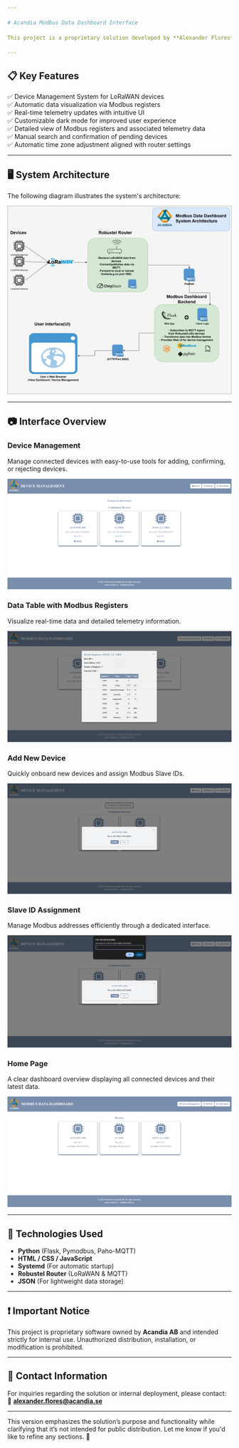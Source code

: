 ```yaml
---

# Acandia Modbus Data Dashboard Interface

This project is a proprietary solution developed by **Alexander Flores** to **Acandia AB** for internal use. The Modbus Data Dashboard is designed to provide a comprehensive interface for monitoring and managing LoRaWAN-based devices connected to a Robustel router. The solution visualizes telemetry data, manages devices, and presents detailed register information through an intuitive web interface.

---
```


## 📋 Key Features

✅ Device Management System for LoRaWAN devices  
✅ Automatic data visualization via Modbus registers  
✅ Real-time telemetry updates with intuitive UI  
✅ Customizable dark mode for improved user experience  
✅ Detailed view of Modbus registers and associated telemetry data  
✅ Manual search and confirmation of pending devices  
✅ Automatic time zone adjustment aligned with router settings  

---

## 🖥️ System Architecture

The following diagram illustrates the system's architecture:

![System Architecture](diagram.png)

---

## 📷 Interface Overview

### Device Management
Manage connected devices with easy-to-use tools for adding, confirming, or rejecting devices.

![Device Management](DeviceManagement.png)

### Data Table with Modbus Registers
Visualize real-time data and detailed telemetry information.

![Data Table](DataTable.png)

### Add New Device
Quickly onboard new devices and assign Modbus Slave IDs.

![Add New Device](addNewDevice.png)

### Slave ID Assignment
Manage Modbus addresses efficiently through a dedicated interface.

![Slave ID Assignment](SlaveID-Assignment.png)

### Home Page
A clear dashboard overview displaying all connected devices and their latest data.

![Home Page](Homepage.png)

---

## 🔧 Technologies Used

- **Python** (Flask, Pymodbus, Paho-MQTT)  
- **HTML / CSS / JavaScript**  
- **Systemd** (For automatic startup)  
- **Robustel Router** (LoRaWAN & MQTT)  
- **JSON** (For lightweight data storage)  

---

## ❗ Important Notice

This project is proprietary software owned by **Acandia AB** and intended strictly for internal use. Unauthorized distribution, installation, or modification is prohibited.

---

## 📩 Contact Information

For inquiries regarding the solution or internal deployment, please contact:  
📧 **alexander.flores@acandia.se**

---

This version emphasizes the solution’s purpose and functionality while clarifying that it’s not intended for public distribution. Let me know if you'd like to refine any sections. 🚀
